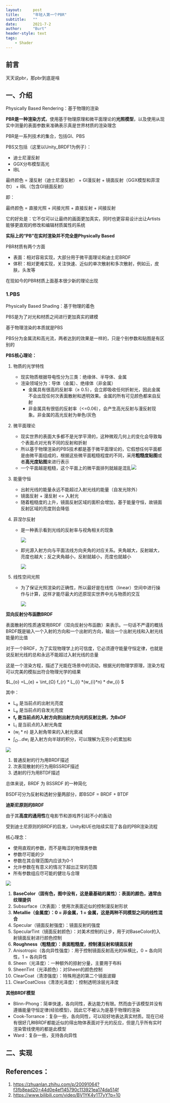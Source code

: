 ```yaml
---
layout:     post
title:      "年轻人第一个PBR"
subtitle:   ""
date:       2021-7-2
author:     "Burt"
header-style: text 
tags:
    - Shader
---
```




## 前言

天天说pbr，那pbr到底是啥



## 一、介绍

Physically Based Rendering：基于物理的渲染

**PBR是一种渲染方式**，使用基于物理原理和微平面理论的**光照模型**，以及使用从现实中测量的表面参数来准确表示真是世界材质的渲染理念

PBR是一系列技术的集合，包括GI、PBS

PBS又包括（这里以Unity_BRDF1为例子）：

- 迪士尼漫反射
- GGX分布模型高光
- IBL



最终颜色 = 漫反射（迪士尼漫反射） + GI漫反射 + 镜面反射（GGX模型和菲涅尔） + IBL（包含GI镜面反射）

即：

最终颜色 = 直接光照 + 间接光照 + 直接反射 + 间接反射



它的好处是：它不仅可以让最终的画面更加真实，同时也更容易设计出让Artists能够更直观的修改和编辑材质属性的系统



**实际上的“PB”在实时渲染并不完全是Physically Based**



PBR材质有两个方面

- 表面：相对容易实现，大部分用于微平面理论和迪士尼BRDF
- 体积：相对更难实现，关注快速、近似的单次散射和多次散射，例如云，皮肤，头发等

在现如今的PBR材质上面基本很少新的理论出现



### 1.PBS

Physically Based Shading：基于物理的着色

PBS是为了对光和材质之间进行更加真实的建模

基于物理渲染的本质就是PBS

PBS分为金属流和高光流，两者达到的效果是一样的，只是个别参数和贴图是有区别的

**PBS核心理论：**

1. 物质的光学特性
   - 现实物质根据导电性分为三类：绝缘体、半导体、金属
   - 渲染领域分为：导体（金属）、绝缘体（非金属）
     - 金属具有很高的反射率（≥ 0.5），会立即吸收任何折射光，因此金属不会出现任何次表面散射和透明效果。金属的所有可见颜色都来自反射
     - 非金属具有很低的反射率（<=0.06），会产生高光反射与漫反射现象。非金属的高光反射为单色/灰色
2. 微平面理论
   - 现实世界的表面大多都不是光学平滑的，这种微观几何上的变化会导致每个表面点对光有不同的反射和折射
   - 所以基于物理渲染的PBS技术都是基于微平面理论的，它假想任何平面都是由微平面组成的，根据这些微平面粗糙程度的不同，采用**粗糙度贴图**或者**高光度贴图**来进行表示
   - 一个平面越是粗糙，这个平面上的微平面排列就越是混乱![](http://5b0988e595225.cdn.sohucs.com/images/20191114/6cb12db119b94aa8a428c62a7c3debf2.jpeg)
3. 能量守恒
   - 出射光线的能量永远不能超过入射光线的能量（自发光除外）
   - 镜面反射 + 漫反射 <= 入射光
   - 随着粗糙度的上升，镜面反射区域的面积会增加，基于能量守恒，故镜面反射区域的亮度则会降低
4. 菲涅尔反射
   - 是一种表示看到光线的反射率与视角相关的现象
   
     ![](http://5b0988e595225.cdn.sohucs.com/images/20191114/055cdc4ca9324a5ab6bf51686eb44e5b.jpeg)
   
   - 即光源入射方向与平面法线方向夹角的对应关系。夹角越大，反射越大，亮度也越大；反之夹角越小，反射就越小，亮度也就越小
   
     ![](http://5b0988e595225.cdn.sohucs.com/images/20191114/5045ffcf2bd04675854cc114d74801d3.jpeg)
5. 线性空间光照
   
   - 为了保证光照渲染的正确性，所以最好是在线性（linear）空间中进行操作与计算，这样才能尽最大的还原现实世界中光与物质的交互
   
     ![](http://docs.manew.com/Manual/img/LinearLighting-1.jpg)





**双向反射分布函数BRDF**

表面散射的性质通常用BRDF（双向反射分布函数）来表示。一句话不严谨的概括BRDF既是输入一个入射的方向和一个出射的方向，输出一个出射光线和入射光线能量的比值

对于一个BRDF，为了实现物理学上的可信度，它必须遵守能量守恒定律，也就是说反射光线的总和永远不能超过入射光线的总量

这是一个渲染方程，描述了光能在场景中的流动，根据光的物理学原理，渲染方程可以完美的模拟出符合物理光学的结果

$L_{o} =L_{e} + \int_{Ω} f_{r} * L_{i} *(w_{i}*n) * dw_{i} $

其中：

- L<sub>o</sub> 是当前点的出射光亮度
- L<sub>e</sub> 是当前点的自发光亮度
- **f<sub>r</sub> 是当前点的入射方向到出射方向光的反射比例，为BxDF**
- L<sub>i</sub> 是当前点的入射光角度
- (w<sub>i</sub> * n) 是入射角带来的入射光衰减
- $\int_{Ω}...dw_{i}$ 是入射方向半球的积分，可以理解为无穷小的累加和

![](https://di.gameres.com/attachment/forum/201912/09/110300yyewei7jwekkgljd.jpg)

1. 普通反射的行为用BRDF描述
2. 次表现散射的行为用BSSRDF描述
3. 透射的行为用BTDF描述

总体来说，BRDF 为 BSSRDF 的一种简化

BSDF可分为反射和透射分量两部分，即BSDF = BRDF + BTDF





**迪斯尼原则的BRDF**

由于其**高度的通用性**在电影节和游戏界引起不小的轰动

受到迪士尼原则的BRDF的启发，Unity和UE也陆续实现了各自的PBR渲染流程

核心理念：

- 使用直观的参数，而不是晦涩的物理类参数
- 参数尽可能的少
- 参数在其合理范围内应该为0-1
- 允许参数在有意义的情况下超出正常的范围
- 所有参数组应尽可能的健壮与合理   

![](http://www.cxybcw.com/wp-content/uploads/2020/02/beepress2-1580990646.jpeg)

1. **BaseColor（固有色，图中没有，这是最基础的属性）：表面的颜色，通常由纹理提供**
2. Subsurface（次表面）：使用次表面近似的控制漫反射形状
3. **Metallie（金属度）：0 = 非金属，1 = 金属，这是两种不同模型之间的线性混合**
4. Specular（镜面反射强度）：镜面反射的强度
5. SpecularTint（镜面反射颜色）：对美术控制的让步，用于对BaseColor的入射镜面反射进行颜色控制
6. **Roughness（粗糙度）：表面粗糙度，控制漫反射和镜面反射**
7. Anisotropic（各向异性强度）：用于控制镜面反射高光的纵横比，0 = 各向同性，1 = 各向异性
8. Sheen（光泽度）：一种额外的掠射分量，主要用于布料
9. SheenTint（光泽颜色）：对Sheen的颜色控制
10. ClearCoat（清漆强度）：特殊用途的第二个镜面波瓣
11. ClearCoatCloss（清漆光泽度）：控制透明涂层光泽度



**其他BRDF模型**

- Blinn-Phong：简单快速，各向同性，表达能力有限。然而由于该模型并没有遵循能量守恒定律(经验模型)，因此它不被认为是基于物理的渲染
- Cook-Torrance：复杂一些，各向同性，可以较好地表达真实材质。现在已经有很好几种BRDF都能近似的得出物体表面对于光的反应，但是几乎所有实时渲染管线使用的都是此模型
- Ward：复杂一些，支持各向异性



## 二、实现







## References：

1. https://zhuanlan.zhihu.com/p/20091064?f3fb8ead20=44d0e4ef145790c113921ea174da514f
2. https://www.bilibili.com/video/BV1YK4y1T7yY?p=10